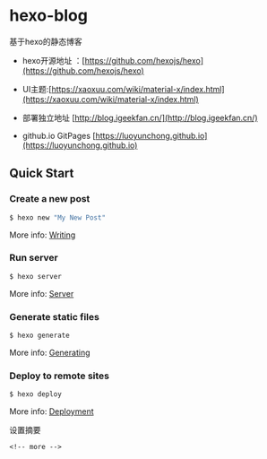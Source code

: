 # hexo-blog


 基于hexo的静态博客


- hexo开源地址 ：[https://github.com/hexojs/hexo](https://github.com/hexojs/hexo)

- UI主题:[https://xaoxuu.com/wiki/material-x/index.html](https://xaoxuu.com/wiki/material-x/index.html)


- 部署独立地址 [http://blog.igeekfan.cn/](http://blog.igeekfan.cn/)
- github.io GitPages [https://luoyunchong.github.io](https://luoyunchong.github.io)

## Quick Start

### Create a new post

``` bash
$ hexo new "My New Post"
```

More info: [Writing](https://hexo.io/docs/writing.html)

### Run server

``` bash
$ hexo server
```

More info: [Server](https://hexo.io/docs/server.html)

### Generate static files

``` bash
$ hexo generate
```

More info: [Generating](https://hexo.io/docs/generating.html)

### Deploy to remote sites

``` bash
$ hexo deploy
```

More info: [Deployment](https://hexo.io/docs/deployment.html)



设置摘要
```
<!-- more -->
```